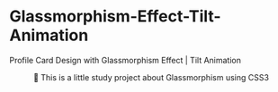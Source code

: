 # Glassmorphism-Effect-Tilt-Animation
Profile Card Design with Glassmorphism Effect | Tilt Animation

<p align="center">🚀 This is a little study project about Glassmorphism using CSS3</p>
